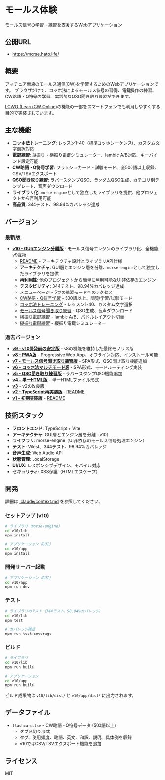 # モールス体験

モールス信号の学習・練習を支援するWebアプリケーション

## 公開URL

- https://morse.hato.life/

## 概要

アマチュア無線のモールス通信(CW)を学習するためのWebアプリケーションです。
ブラウザだけで、コッホ法によるモールス符号の習得、電鍵操作の練習、CW略語・Q符号の学習、実践的なQSO聞き取り練習ができます。

[LCWO (Learn CW Online)](https://lcwo.net/)の機能の一部をスマートフォンでも利用しやすくする目的で実装されています。

## 主な機能

- **コッホ法トレーニング**: レッスン1-40（標準コッホシーケンス）、カスタム文字選択対応
- **電鍵練習**: 縦振り・横振り電鍵シミュレーター、Iambic A/B対応、キーバインド設定可能
- **CW略語・Q符号学習**: フラッシュカード・試験モード、全500語以上収録、CSV/TSVエクスポート
- **QSO聞き取り練習**: ラバースタンプQSO、ランダムQSO生成、カテゴリ別テンプレート、音声ダウンロード
- **ライブラリ化**: `morse-engine`として独立したライブラリを提供、他プロジェクトから再利用可能
- **高品質**: 344テスト、98.94%カバレッジ達成

## バージョン

### 最新版
- **[v10 - GUI/エンジン分離版](https://morse.hato.life/v10/)** - モールス信号エンジンのライブラリ化、全機能v9互換
  - [README](v10/README.md) - アーキテクチャ設計とライブラリAPI仕様
  - **アーキテクチャ**: GUI層とエンジン層を分離、`morse-engine`として独立したライブラリを提供
  - **再利用性**: 他のプロジェクトから簡単に利用可能なUI非依存のエンジン
  - **テスタビリティ**: 344テスト、98.94%カバレッジ達成
  - [メニューページ](https://morse.hato.life/v10/) - 5つの練習モードへのアクセス
  - [CW略語・Q符号学習](https://morse.hato.life/v10/#flashcard) - 500語以上、閲覧/学習/試験モード
  - [コッホ法トレーニング](https://morse.hato.life/v10/#koch) - レッスン1-40、カスタム文字選択
  - [モールス信号聞き取り練習](https://morse.hato.life/v10/#listening) - QSO生成、音声ダウンロード
  - [横振り電鍵練習](https://morse.hato.life/v10/#horizontal-key) - Iambic A/B、パドルレイアウト切替
  - [縦振り電鍵練習](https://morse.hato.life/v10/#vertical-key) - 縦振り電鍵シミュレーター

### 過去バージョン
- **[v9 - v10開発前の安定版](https://morse.hato.life/v9/)** - v8の機能を維持した最終モノリス版
- **[v8 - PWA版](https://morse.hato.life/v8/)** - Progressive Web App、オフライン対応、インストール可能
- **[v7 - モールス信号聞き取り練習版](https://morse.hato.life/v7/)** - SPA形式、QSO聞き取り機能追加
- **[v6 - コッホ法マルチモード版](https://morse.hato.life/v6/)** - SPA形式、モードルーティング実装
- **[v5 - QSO聞き取り練習版](https://morse.hato.life/v5/)** - ラバースタンプQSO機能追加
- **[v4 - 単一HTML版](https://morse.hato.life/v4/)** - 単一HTMLファイル形式
- **[v3](https://morse.hato.life/v3/)** - v2の改良版
- **[v2 - TypeScript再実装版](https://morse.hato.life/v2/)** - [README](v2/README.md)
- **[v1 - 初期実装版](https://morse.hato.life/v1/)** - [README](v1/README.md)

## 技術スタック

- **フロントエンド**: TypeScript + Vite
- **アーキテクチャ**: GUI層とエンジン層を分離（v10）
- **ライブラリ**: morse-engine（UI非依存のモールス信号処理エンジン）
- **テスト**: Vitest、344テスト、98.94%カバレッジ
- **音声生成**: Web Audio API
- **状態管理**: LocalStorage
- **UI/UX**: レスポンシブデザイン、モバイル対応
- **セキュリティ**: XSS保護（HTMLエスケープ）

## 開発

詳細は [.claude/context.md](.claude/context.md) を参照してください。

### セットアップ (v10)

```bash
# ライブラリ（morse-engine）
cd v10/lib
npm install

# アプリケーション（GUI）
cd v10/app
npm install
```

### 開発サーバー起動

```bash
# アプリケーション（GUI）
cd v10/app
npm run dev
```

### テスト

```bash
# ライブラリのテスト（344テスト、98.94%カバレッジ）
cd v10/lib
npm test

# カバレッジ確認
npm run test:coverage
```

### ビルド

```bash
# ライブラリ
cd v10/lib
npm run build

# アプリケーション
cd v10/app
npm run build
```

ビルド成果物は `v10/lib/dist/` と `v10/app/dist/` に出力されます。

## データファイル

- `flashcard.tsv` - CW略語・Q符号データ (500語以上)
  - タブ区切り形式
  - タグ、使用頻度、略語、英文、和訳、説明、具体例を収録
  - v10ではCSV/TSVエクスポート機能を追加

## ライセンス

MIT
